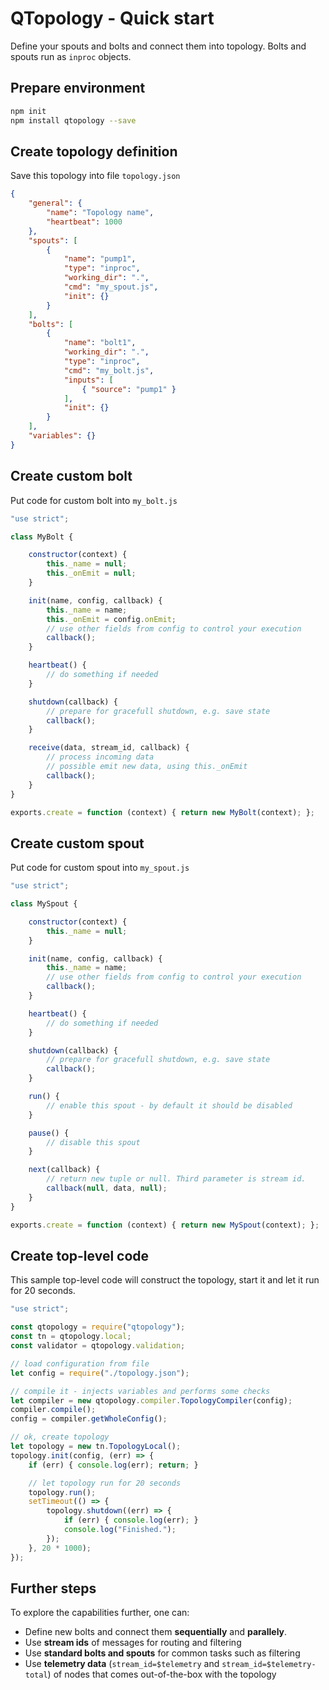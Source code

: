 # QTopology - Quick start

Define your spouts and bolts and connect them into topology. Bolts and spouts run as `inproc` objects.

## Prepare environment

`````````bash
npm init
npm install qtopology --save
`````````

## Create topology definition

Save this topology into file `topology.json`

`````````````````````````json
{
    "general": {
        "name": "Topology name",
        "heartbeat": 1000
    },
    "spouts": [
        {
            "name": "pump1",
            "type": "inproc",
            "working_dir": ".",
            "cmd": "my_spout.js",
            "init": {}
        }
    ],
    "bolts": [
        {
            "name": "bolt1",
            "working_dir": ".",
            "type": "inproc",
            "cmd": "my_bolt.js",
            "inputs": [
                { "source": "pump1" }
            ],
            "init": {}
        }
    ],
    "variables": {}
}

`````````````````````````

## Create custom bolt

Put code for custom bolt into `my_bolt.js`

```````````````````````javascript
"use strict";

class MyBolt {

    constructor(context) {
        this._name = null;
        this._onEmit = null;
    }

    init(name, config, callback) {
        this._name = name;
        this._onEmit = config.onEmit;
        // use other fields from config to control your execution
        callback();
    }

    heartbeat() {
        // do something if needed
    }

    shutdown(callback) {
        // prepare for gracefull shutdown, e.g. save state
        callback();
    }

    receive(data, stream_id, callback) {
        // process incoming data
        // possible emit new data, using this._onEmit
        callback();
    }
}

exports.create = function (context) { return new MyBolt(context); };
```````````````````````

## Create custom spout

Put code for custom spout into `my_spout.js`

```````````````````````javascript
"use strict";

class MySpout {

    constructor(context) {
        this._name = null;
    }

    init(name, config, callback) {
        this._name = name;
        // use other fields from config to control your execution
        callback();
    }

    heartbeat() {
        // do something if needed
    }

    shutdown(callback) {
        // prepare for gracefull shutdown, e.g. save state
        callback();
    }

    run() {
        // enable this spout - by default it should be disabled
    }

    pause() {
        // disable this spout
    }

    next(callback) {
        // return new tuple or null. Third parameter is stream id.
        callback(null, data, null);
    }
}

exports.create = function (context) { return new MySpout(context); };
```````````````````````

## Create top-level code

This sample top-level code will construct the topology, start it and let it run for 20 seconds.

``````````````````````javascript
"use strict";

const qtopology = require("qtopology");
const tn = qtopology.local;
const validator = qtopology.validation;

// load configuration from file
let config = require("./topology.json");

// compile it - injects variables and performs some checks
let compiler = new qtopology.compiler.TopologyCompiler(config);
compiler.compile();
config = compiler.getWholeConfig();

// ok, create topology
let topology = new tn.TopologyLocal();
topology.init(config, (err) => {
    if (err) { console.log(err); return; }

    // let topology run for 20 seconds
    topology.run();
    setTimeout(() => {
        topology.shutdown((err) => {
            if (err) { console.log(err); }
            console.log("Finished.");
        });
    }, 20 * 1000);
});
``````````````````````

## Further steps

To explore the capabilities further, one can:

- Define new bolts and connect them **sequentially** and **parallely**.
- Use **stream ids** of messages for routing and filtering
- Use **standard bolts and spouts** for common tasks such as filtering
- Use **telemetry data** (`stream_id=$telemetry` and `stream_id=$telemetry-total`) of nodes that comes out-of-the-box with the topology
